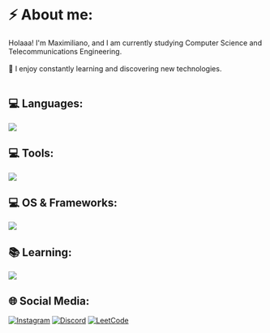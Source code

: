 # ⚡ About me:
Holaaa! I'm Maximiliano, and I am currently studying Computer Science and Telecommunications Engineering.<br><br>🚀 I enjoy constantly learning and discovering new technologies.<br><br>

## 💻 Languages:
![](https://skillicons.dev/icons?i=cpp,python,java,sql)
## 💻 Tools:
![](https://skillicons.dev/icons?i=nginx,vscode,git,docker,wireshark)
## 💻 OS & Frameworks:
![](https://skillicons.dev/icons?i=linux,windows,bootstrap)

## 📚 Learning:
![](https://skillicons.dev/icons?i=aws,html,css,js,r)

## 🌐 Social Media:
[![Instagram](https://img.shields.io/badge/Instagram-%23E4405F.svg?logo=Instagram&logoColor=white)](https://instagram.com/m.adonnis)   [![Discord](https://img.shields.io/badge/Discord-%237289DA.svg?logo=discord&logoColor=white)](https://discord.gg/https://discord.gg/kGM82BPpeE)  [![LeetCode](https://img.shields.io/badge/LeetCode-%23FFA116.svg?logo=LeetCode&logoColor=white)](https://leetcode.com/u/maxxeee/)
